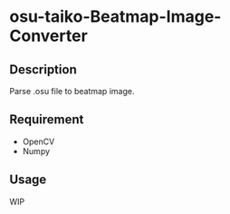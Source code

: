 # osu-taiko-Beatmap-Image-Converter

## Description
Parse .osu file to beatmap image.  

## Requirement
* OpenCV
* Numpy

## Usage
WIP

